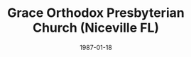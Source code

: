 ---
date: &id001 1987-01-18
end_date: null
location:
  address: 2101 N. Partin Drive
  city: Niceville
  state: FL
minister:
- end: null
  name: Harold Thomas
  start: 1987-01-18
  type: Pastor
ministers:
- Harold Thomas
name: Grace Orthodox Presbyterian Church
names:
- end: null
  name: Grace Orthodox Presbyterian Church
  start: 1987-01-18
origination_date: *id001
raw_data: 'FLORIDA Niceville

  Grace Orthodox Presbyterian Church  (January 18, 1987- )

  Rocky Bayou Christian School, 2101 N. Partin Drive

  Pastor: Harold Thomas, 1987-

  '
received_from: null
states:
- FL
status:
  active: true
  end_date: null
  reason: null
  received_from: null
  withdrawal_to: null
title: Grace Orthodox Presbyterian Church (Niceville FL)
year_established:
- 1987

---